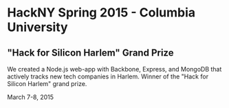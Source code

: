 HackNY Spring 2015 - Columbia University
===========
"Hack for Silicon Harlem" Grand Prize
----------

We created a Node.js web-app with Backbone, Express, and MongoDB that actively tracks new tech companies in Harlem. Winner of the "Hack for Silicon Harlem" grand prize.

March 7-8, 2015
